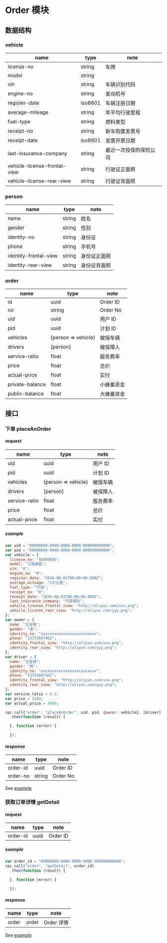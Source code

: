 # Order 模块

## 数据结构

### vehicle

|name|type|note|
|----|----|----|
|license-no|string|车牌|
|model|string||
|vin|string|车辆识别代码|
|engine-no|string|发动机号|
|register-date|iso8601|车辆注册日期|
|average-mileage|string|年平均行驶里程|
|fuel-type|string|燃料类型|
|receipt-no|string|新车购置发票号|
|receipt-date|iso8601|发票开票日期|
|last-insurance-company|string|最近一次投保的保险公司|
|vehicle-license-frontal-view|string|行驶证正面照|
|vehicle-license-rear-view|string|行驶证背面照|

### person

|name|type|note|
|----|----|----|
|name|string|姓名|
|gender|string|性别|
|identity-no|string|身份证|
|phone|string|手机号|
|identity-frontal-view|string|身份证正面照|
|identity-rear-view|string|身份证背面照|

### order

|name|type|note|
|----|----|----|
|id|uuid|Order ID|
|no|string|Order No|
|uid|uuid|用户 ID|
|pid|uuid|计划 ID|
|vehicles|{person => vehicle}|被保车辆|
|drivers|[person]|被保障人|
|service-ratio|float|服务费率|
|price|float|总价|
|actual-price|float|实付|
|private-balance|float|小蜂巢资金|
|public-balance|float|大蜂巢资金|

## 接口

### 下单 placeAnOrder

#### request

|name|type|note|
|----|----|----|
|uid|uuid|用户 ID|
|pid|uuid|计划 ID|
|vehicles|{person => vehicle}|被保车辆|
|drivers|[person]|被保障人|
|service-ratio|float|服务费率|
|price|float|总价|
|actual-price|float|实付|

##### example

```javascript
var uid = "00000000-0000-0000-0000-000000000000";
var pid = "00000000-0000-0000-0000-000000000000";
var vehicle = {
  license_no: "京A00000";
  model: "江南奥拓";
  vin: "0";
  engine_no: "0";
  register_date: "2016-08-01T00:00:00.000Z";
  average_mileage: "1万公里";
  fuel_type: "汽油";
  receipt_no: "0";
  receipt_date: "2016-08-01T00:00:00.000Z";
  last_insurance_company: "平安保险";
  vehicle_license_frontal_view: "http://aliyun.com/xxx.png";
  vehicle_license_rear_view: "http://aliyun.com/yyy.png";
};
var owner = {
  name: "王宝强";
  gender: "男";
  identity_no: "xxxxxxxxxxxxxxxxxxxxxxxxx";
  phone: "13723687462";
  identity_frontal_view: "http://aliyun.com/xxx.png";
  identity_rear_view: "http://aliyun.com/yyy.png";
};
var driver = {
  name: "王宝强";
  gender: "男";
  identity_no: "xxxxxxxxxxxxxxxxxxxxxxxxx";
  phone: "13723687462";
  identity_frontal_view: "http://aliyun.com/xxx.png";
  identity_rear_view: "http://aliyun.com/yyy.png";
};
var service_ratio = 0.2;
var price = 5000;
var actual_price = 4000;

rpc.call("order", "placeAnOrder", uid, pid, {owner: vehicle}, [driver], service_ratio, price, actual_price)
  .then(function (result) {

  }, function (error) {

  });
```

#### response

|name|type|note|
|----|----|----|
|order-id|uuid|Order ID|
|order-no|string|Order No|

See [example](../data/order/placeAnOrder.json)

### 获取订单详情 getDetail

#### request

|name|type|note|
|----|----|----|
|order-id|uuid|Order ID|

##### example

```javascript
var order_id = "00000000-0000-0000-0000-000000000000";
rpc.call("order", "getDetail", order_id)
  .then(function (result) {

  }, function (error) {

  });
```

#### response

|name|type|note|
|----|----|----|
|order|order|Order 详情|

See [example](../data/order/getDetail.json)
